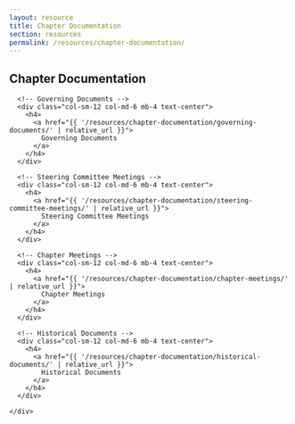 ```yaml
---
layout: resource
title: Chapter Documentation
section: resources
permalink: /resources/chapter-documentation/
---
```


<section class="page-section bg-light">
  <div class="container">

<h1>Chapter Documentation</h1>
    <!-- Grid of sub-sections -->
    <div class="row justify-content-center align-items-start">

      <!-- Governing Documents -->
      <div class="col-sm-12 col-md-6 mb-4 text-center">
        <h4>
          <a href="{{ '/resources/chapter-documentation/governing-documents/' | relative_url }}">
            Governing Documents
          </a>
        </h4>
      </div>

      <!-- Steering Committee Meetings -->
      <div class="col-sm-12 col-md-6 mb-4 text-center">
        <h4>
          <a href="{{ '/resources/chapter-documentation/steering-committee-meetings/' | relative_url }}">
            Steering Committee Meetings
          </a>
        </h4>
      </div>

      <!-- Chapter Meetings -->
      <div class="col-sm-12 col-md-6 mb-4 text-center">
        <h4>
          <a href="{{ '/resources/chapter-documentation/chapter-meetings/' | relative_url }}">
            Chapter Meetings
          </a>
        </h4>
      </div>

      <!-- Historical Documents -->
      <div class="col-sm-12 col-md-6 mb-4 text-center">
        <h4>
          <a href="{{ '/resources/chapter-documentation/historical-documents/' | relative_url }}">
            Historical Documents
          </a>
        </h4>
      </div>

    </div>
  </div>
</section>

